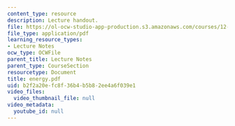 ```yaml
---
content_type: resource
description: Lecture handout.
file: https://ol-ocw-studio-app-production.s3.amazonaws.com/courses/12-800-fluid-dynamics-of-the-atmosphere-and-ocean-fall-2004/b2f2a20efc8f36b4b5b82ee4a6f039e1_energy.pdf
file_type: application/pdf
learning_resource_types:
- Lecture Notes
ocw_type: OCWFile
parent_title: Lecture Notes
parent_type: CourseSection
resourcetype: Document
title: energy.pdf
uid: b2f2a20e-fc8f-36b4-b5b8-2ee4a6f039e1
video_files:
  video_thumbnail_file: null
video_metadata:
  youtube_id: null
---
```

